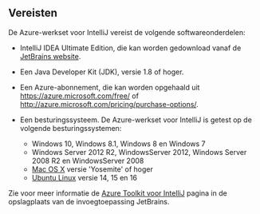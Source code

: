 ## <a name="prerequisites"></a>Vereisten
De Azure-werkset voor IntelliJ vereist de volgende softwareonderdelen:

* IntelliJ IDEA Ultimate Edition, die kan worden gedownload vanaf de [JetBrains website](https://www.jetbrains.com/idea/download/).

* Een Java Developer Kit (JDK), versie 1.8 of hoger.

* Een Azure-abonnement, die kan worden opgehaald uit <https://azure.microsoft.com/free/> of <http://azure.microsoft.com/pricing/purchase-options/>.

* Een besturingssysteem. De Azure-werkset voor IntelliJ is getest op de volgende besturingssystemen:
  
  * Windows 10, Windows 8.1, Windows 8 en Windows 7
  * Windows Server 2012 R2, WindowsServer 2012, Windows Server 2008 R2 en WindowsServer 2008
  * [Mac OS X](http://www.apple.com/osx) versie 'Yosemite' of hoger
  * [Ubuntu Linux](http://www.ubuntu.com) versie 14, 15 en 16

Zie voor meer informatie de [Azure Toolkit voor IntelliJ](https://plugins.jetbrains.com/plugin/8053) pagina in de opslagplaats van de invoegtoepassing JetBrains.
